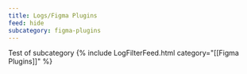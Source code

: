 ```yaml
---
title: Logs/Figma Plugins
feed: hide
subcategory: figma-plugins
---
```

Test of subcategory
{% include LogFilterFeed.html category="[[Figma Plugins]]" %}